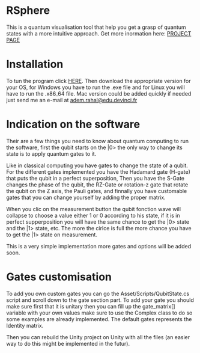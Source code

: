 # RSphere
This is a quantum visualisation tool that help you get a grasp of quantum states with a more intuitive approach. Get more inormation here: [PROJECT PAGE](https://dvic.devinci.fr/project/RSphere)

# Installation

To tun the program click [HERE](https://drive.google.com/drive/folders/171hFvPjeD_OJeHCSoSJDhymYpGQsjr3h?usp=sharing). 
Then download the appropriate version for your OS, for Windows you have to run the .exe file and for Linux you will have to run the .x86_64 file.
Mac version could be added quickly if needed just send me an e-mail at adem.rahal@edu.devinci.fr

# Indication on the software

Their are a few things you need to know about quantum computing to run the software, first the qubit starts on the |0> the only way to change its state is to apply quantum gates to it. 

Like in classical computing you have gates to change the state of a qubit. For the different gates implemented you have the Hadamard gate (H-gate) that puts the qubit in a perfect superposition, Then you have the S-Gate changes the phase of the qubit, the RZ-Gate or rotation-z gate that rotate the qubit on the Z axis, the Pauli gates, and finnally you have customable gates that you can change yourself by adding the proper matrix.

When you clic on the measurement button the qubit fonction wave will collapse to choose a value either 1 or 0 according to his state, if it is in perfect supperposition you will have the same chance to get the |0> state and the |1> state, etc. The more the cirlce is full the more chance you have to get the |1> state on measurement.

This is a very simple implementation more gates and options will be added soon.

# Gates customisation

To add you own custom gates you can go the Asset/Scripts/QubitState.cs script and scroll down to the gate section part. To add your gate you should make sure first that it is unitary then you can fill up the gate_matrix[] variable with your own values make sure to use the Complex class to do so some examples are already implemented. The default gates represents the Identity matrix.

Then you can rebuild the Unity project on Unity with all the files (an easier way to do this might be implemented in the futur).
